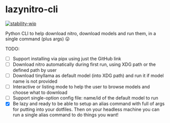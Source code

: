 # lazynitro-cli

[![stability-wip](https://img.shields.io/badge/stability-wip-lightgrey.svg)](https://github.com/mkenney/software-guides/blob/master/STABILITY-BADGES.md#work-in-progress)

Python CLI to help download nitro, download models and run them, in a single command (plus args) 😛

TODO:
- [ ] Support installing via pipx using just the GitHub link
- [ ] Download nitro automatically during first run, using XDG path or the defined path by user
- [ ] Download tinyllama as default model (into XDG path) and run it if model name is not provided
- [ ] Interactive or listing mode to help the user to browse models and choose what to download
- [ ] Support single-option config file: name/id of the default model to run
- [x] Be lazy and ready to be able to setup an alias command with full of args for putting into your dotfiles. Then on your headless machine you can run a single alias command to do things you want!
